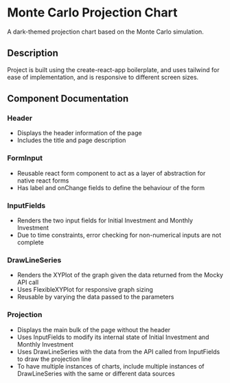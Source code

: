 # Monte Carlo Projection Chart

A dark-themed projection chart based on the Monte Carlo simulation.

## Description

Project is built using the create-react-app boilerplate, and uses tailwind for ease of implementation, and is responsive to different screen sizes.

## Component Documentation

### Header

* Displays the header information of the page
* Includes the title and page description

### FormInput

* Reusable react form component to act as a layer of abstraction for native react forms
* Has label and onChange fields to define the behaviour of the form

### InputFields

* Renders the two input fields for Initial Investment and Monthly Investment
* Due to time constraints, error checking for non-numerical inputs are not complete

### DrawLineSeries

* Renders the XYPlot of the graph given the data returned from the Mocky API call
* Uses FlexibleXYPlot for responsive graph sizing
* Reusable by varying the data passed to the parameters

### Projection

* Displays the main bulk of the page without the header
* Uses InputFields to modify its internal state of Initial Investment and Monthly Investment
* Uses DrawLineSeries with the data from the API called from InputFields to draw the projection line
* To have multiple instances of charts, include multiple instances of DrawLineSeries with the same or different data sources
